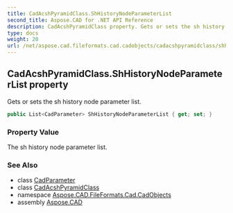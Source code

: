 ```yaml
---
title: CadAcshPyramidClass.ShHistoryNodeParameterList
second_title: Aspose.CAD for .NET API Reference
description: CadAcshPyramidClass property. Gets or sets the sh history node parameter list
type: docs
weight: 20
url: /net/aspose.cad.fileformats.cad.cadobjects/cadacshpyramidclass/shhistorynodeparameterlist/
---
```

## CadAcshPyramidClass.ShHistoryNodeParameterList property

Gets or sets the sh history node parameter list.

```csharp
public List<CadParameter> ShHistoryNodeParameterList { get; set; }
```

### Property Value

The sh history node parameter list.

### See Also

* class [CadParameter](../../../aspose.cad.fileformats.cad.cadparameters/cadparameter/)
* class [CadAcshPyramidClass](../)
* namespace [Aspose.CAD.FileFormats.Cad.CadObjects](../../cadacshpyramidclass/)
* assembly [Aspose.CAD](../../../)


